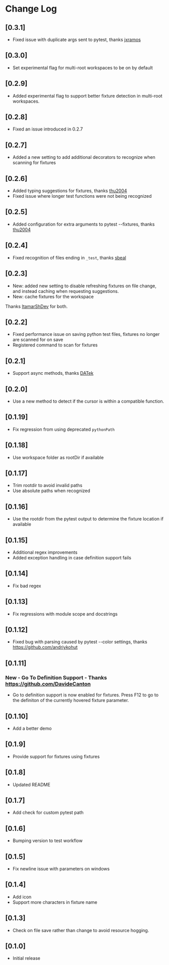 # Change Log

## [0.3.1]

* Fixed issue with duplicate args sent to pytest, thanks [jxramos](https://github.com/jxramos)

## [0.3.0]

* Set experimental flag for multi-root workspaces to be on by default

## [0.2.9]

* Added experimental flag to support better fixture detection in multi-root workspaces.

## [0.2.8]

* Fixed an issue introduced in 0.2.7

## [0.2.7]

* Added a new setting to add additional decorators to recognize when scanning for fixtures

## [0.2.6]

* Added typing suggestions for fixtures, thanks [thu2004](https://github.com/thu2004)
* Fixed issue where longer test functions were not being recognized

## [0.2.5]

* Added configuration for extra arguments to pytest --fixtures, thanks [thu2004](https://github.com/thu2004)

## [0.2.4]

* Fixed recognition of files ending in `_test`, thanks [sbeal](https://github.com/sbeal)

## [0.2.3]

* New: added new setting to disable refreshing fixtures on file change, and instead caching when requesting suggestions.
* New: cache fixtures for the workspace

Thanks [ItamarShDev](https://github.com/ItamarShDev) for both.

## [0.2.2]

* Fixed performance issue on saving python test files, fixtures no longer are scanned for on save
* Registered command to scan for fixtures

## [0.2.1]

* Support async methods, thanks [DATek](https://github.com/DAtek)

## [0.2.0]

* Use a new method to detect if the cursor is within a compatible function.

## [0.1.19]

* Fix regression from using deprecated `pythonPath`

## [0.1.18]

* Use workspace folder as rootDir if available

## [0.1.17]

* Trim rootdir to avoid invalid paths
* Use absolute paths when recognized

## [0.1.16]

* Use the rootdir from the pytest output to determine the fixture location if available

## [0.1.15]

* Additional regex improvements
* Added exception handling in case definition support fails

## [0.1.14]

* Fix bad regex

## [0.1.13]

* Fix regressions with module scope and docstrings

## [0.1.12]

* Fixed bug with parsing caused by pytest --color settings, thanks https://github.com/andriykohut

## [0.1.11]

### New - Go To Definition Support - Thanks https://github.com/DavideCanton

* Go to definition support is now enabled for fixtures. Press F12 to go to the definiton of the currently hovered fixture parameter.

## [0.1.10]

* Add a better demo

## [0.1.9]

* Provide support for fixtures using fixtures

## [0.1.8]

* Updated README

## [0.1.7]

* Add check for custom pytest path

## [0.1.6]

* Bumping version to test workflow

## [0.1.5]

* Fix newline issue with parameters on windows

## [0.1.4]

* Add icon
* Support more characters in fixture name

## [0.1.3]

* Check on file save rather than change to avoid resource hogging.

## [0.1.0]

* Initial release
